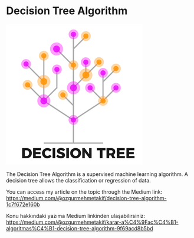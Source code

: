
# Decision Tree Algorithm

![Decision Tree](decision_tree.png)

The Decision Tree Algorithm is a supervised machine learning algorithm. A decision tree allows the classification or regression of data.

You can access my article on the topic through the Medium link: https://medium.com/@ozgurmehmetakif/decision-tree-algorithm-1c7f672e160b

Konu hakkındaki yazıma Medium linkinden ulaşabilirsiniz: https://medium.com/@ozgurmehmetakif/karar-a%C4%9Fac%C4%B1-algoritmas%C4%B1-decision-tree-algorithm-9f69acd8b5bd
  
